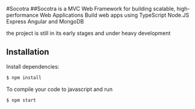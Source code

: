 #Socotra
##Socotra is a MVC Web Framework for building scalable, high-performance Web Applications
Build web apps using TypeScript Node.JS Express Angular and MongoDB

the project is still in its early stages and under heavy development


## Installation
Install dependencies:
```bash
$ npm install
```


To compile your code to javascript and run
```bash
$ npm start
```